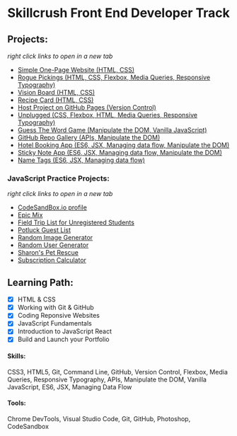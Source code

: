 # Skillcrush Front End Developer Track #

## Projects: ##
_right click links to open in a new tab_
- [Simple One-Page Website (HTML, CSS)](/austen/index.html)
- [Rogue Pickings (HTML, CSS, Flexbox, Media Queries, Responsive Typography)](/rogue/index.html)
- [Vision Board (HTML, CSS)](/vision/index.html)
- [Recipe Card (HTML, CSS)](/recipe/index.html)
- [Host Project on GitHub Pages (Version Control)](../)
- [Unplugged (CSS, Flexbox, HTML, Media Queries, Responsive Typography)](/unplugged/index.html)
- [Guess The Word Game (Manipulate the DOM, Vanilla JavaScript)](/guess-the-word/index.html)
- [GitHub Repo Gallery (APIs, Manipulate the DOM)](/github-repo-gallery/index.html)
- [Hotel Booking App (ES6, JSX, Managing data flow, Manipulate the DOM)](https://codesandbox.io/s/react-l7-stateful-hotel-filters-m8gm2d)
- [Sticky Note App (ES6, JSX, Managing data flow, Manipulate the DOM)](https://codesandbox.io/s/react-l12-build-your-big-component-jpp0ft)
- [Name Tags (ES6, JSX, Managing data flow)](https://codesandbox.io/s/react-l8-build-your-name-tag-text-inputs-lme3df)

### JavaScript Practice Projects: ###
_right click links to open in a new tab_
- [CodeSandBox.io profile](https://codesandbox.io/u/tiffin-filion)
- [Epic Mix](/codesandbox-projects/epic-mix/index.html)
- [Field Trip List for Unregistered Students](/javaScript/field-trip/index.html)
- [Potluck Guest List](/codesandbox-projects/potluck-guest-list/index.html)
- [Random Image Generator](/javaScript/image-gen/index.html)
- [Random User Generator](/javaScript/user-gen/index.html)
- [Sharon's Pet Rescue](/codesandbox-projects/sharons-pet-rescue/index.html)
- [Subscription Calculator](/codesandbox-projects/subscription-calculator/index.html)

## Learning Path: ##
- [x] HTML & CSS
- [x] Working with Git & GitHub
- [x] Coding Reponsive Websites
- [x] JavaScript Fundamentals
- [x] Introduction to JavaScript React
- [x] Build and Launch your Portfolio

#### Skills: ####
CSS3, HTML5, Git, Command Line, GitHub, Version Control, Flexbox, Media Queries, Responsive Typography, APIs, Manipulate the DOM, Vanilla JavaScript, ES6, JSX, Managing Data Flow

#### Tools: ####
Chrome DevTools, Visual Studio Code, Git, GitHub, Photoshop, CodeSandbox